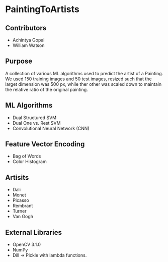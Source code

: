 # PaintingToArtists
## Contributors
* Achintya Gopal
* William Watson

## Purpose
A collection of various ML algorithms used to predict the artist of a Painting. We used 150 training images and 50 test images, resized such that the larget dimension was 500 px, while ther other was scaled down to maintain the relative ratio of the original painting.

## ML Algorithms
* Dual Structured SVM
* Dual One vs. Rest SVM
* Convolutional Neural Network (CNN)

## Feature Vector Encoding
* Bag of Words
* Color Histogram

## Artisits
* Dali
* Monet
* Picasso
* Rembrant
* Turner
* Van Gogh

## External Libraries
* OpenCV 3.1.0
* NumPy
* Dill -> Pickle with lambda functions.

